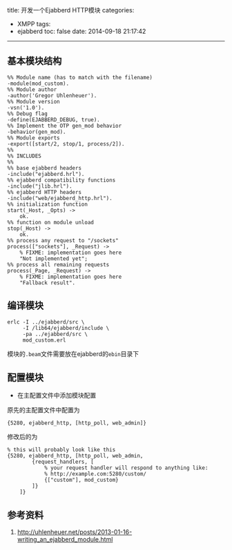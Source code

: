 title: 开发一个Ejabberd HTTP模块
categories:
  - XMPP
tags:
  - ejabberd
toc: false
date: 2014-09-18 21:17:42
---

## 基本模块结构

<!-- more -->

```
%% Module name (has to match with the filename)
-module(mod_custom).
%% Module author
-author('Gregor Uhlenheuer').
%% Module version
-vsn('1.0').
%% Debug flag
-define(EJABBERD_DEBUG, true).
%% Implement the OTP gen_mod behavior
-behavior(gen_mod).
%% Module exports
-export([start/2, stop/1, process/2]).
%%
%% INCLUDES
%%
%% base ejabberd headers
-include("ejabberd.hrl").
%% ejabberd compatibility functions
-include("jlib.hrl").
%% ejabberd HTTP headers
-include("web/ejabberd_http.hrl").
%% initialization function
start(_Host, _Opts) ->
    ok.
%% function on module unload
stop(_Host) ->
    ok.
%% process any request to "/sockets"
process(["sockets"], _Request) ->
    % FIXME: implementation goes here
    "Not implemented yet";
%% process all remaining requests
process(_Page, _Request) ->
    % FIXME: implementation goes here
    "Fallback result".
```


## 编译模块

```
erlc -I ../ejabberd/src \
     -I /lib64/ejabberd/include \
     -pa ../ejabberd/src \
     mod_custom.erl
```

模块的`.beam`文件需要放在ejabberd的`ebin`目录下

## 配置模块

- 在主配置文件中添加模块配置

原先的主配置文件中配置为
```
{5280, ejabberd_http, [http_poll, web_admin]}
```
修改后的为
```
% this will probably look like this
{5280, ejabberd_http, [http_poll, web_admin,
        {request_handlers, [
            % your request handler will respond to anything like:
            % http://example.com:5280/custom/
            {["custom"], mod_custom}
        ]}
    ]}
```

## 参考资料

1. http://uhlenheuer.net/posts/2013-01-16-writing_an_ejabberd_module.html